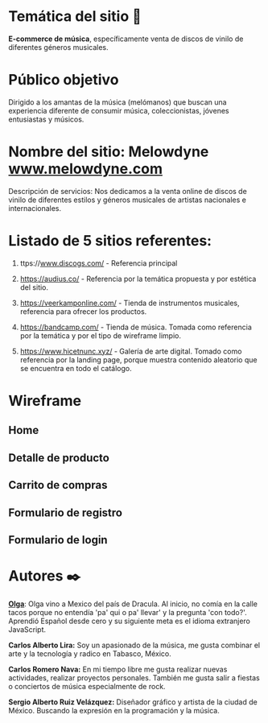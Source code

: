 # Temática del sitio 📌

**E-commerce de música**, específicamente venta de discos de vinilo de diferentes géneros musicales.

# Público objetivo

Dirigido a los amantas de la música (melómanos) que buscan una experiencia diferente de consumir música, coleccionistas, jóvenes entusiastas y músicos.

# Nombre del sitio: Melowdyne www.melowdyne.com

Descripción de servicios: Nos dedicamos a la venta online de discos de vinilo de diferentes estilos y géneros musicales de artistas nacionales e internacionales.

# Listado de 5 sitios referentes:

1. ttps://www.discogs.com/ - Referencia principal

2. https://audius.co/ - Referencia por la temática propuesta y por estética del sitio.

3. https://veerkamponline.com/ - Tienda de instrumentos musicales, referencia para ofrecer los productos.

4. https://bandcamp.com/ - Tienda de música. Tomada como referencia por la temática y por el tipo de wireframe limpio.

5. https://www.hicetnunc.xyz/ - Galería de arte digital. Tomado como referencia por la landing page, porque muestra contenido aleatorio que se encuentra en todo el catálogo.

# Wireframe 
## Home

## Detalle de producto

## Carrito de compras

## Formulario de registro

## Formulario de login

# Autores ✒️

[**Olga**](https://github.com/Oleandra): Olga vino a Mexico del país de Dracula. Al inicio, no comía en la calle tacos porque no entendía 'pa' qui o pa' llevar' y la pregunta 'con todo?'. Aprendió Español desde cero y su siguiente meta es el idioma extranjero JavaScript.

**Carlos Alberto Lira:** Soy un apasionado de la música, me gusta combinar el arte y la tecnología y radico en Tabasco, México.

**Carlos Romero Nava:** En mi tiempo libre me gusta realizar nuevas actividades, realizar proyectos personales. También me gusta salir a fiestas o conciertos de música especialmente de rock.

**Sergio Alberto Ruiz Velázquez:** Diseñador gráfico y artista de la ciudad de México. Buscando la expresión en la programación y la música.
